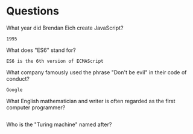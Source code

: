 # Questions

What year did Brendan Eich create JavaScript?

```
1995
```

What does "ES6" stand for?

```
ES6 is the 6th version of ECMAScript 
```

What company famously used the phrase "Don't be evil" in their code of conduct?

```
Google 
```

What English mathematician and writer is often regarded as the first computer programmer?

```

```

Who is the "Turing machine" named after?

```

```
